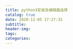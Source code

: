 ```yaml
---
title: python3安装及编辑器选择
catalog: true
date: 2020-12-05 17:27:32
subtitle:
header-img:
tags:
categories:
---
```

